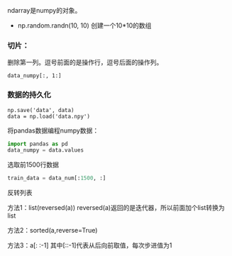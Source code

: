 ndarray是numpy的对象。

- np.random.randn(10, 10)  创建一个10*10的数组 

### 切片：

删除第一列。逗号前面的是操作行，逗号后面的操作列。

```
data_numpy[:, 1:]
```

### 数据的持久化

```
np.save('data', data)
data = np.load('data.npy')
```

将pandas数据编程numpy数据：

```python
import pandas as pd
data_numpy = data.values
```



选取前1500行数据

```python
train_data = data_num[:1500, :]
```



反转列表

方法1：list(reversed(a))        reversed(a)返回的是迭代器，所以前面加个list转换为list

方法2：sorted(a,reverse=True)

方法3：a[: :-1]       其中[::-1]代表从后向前取值，每次步进值为1
